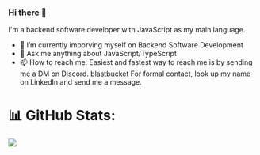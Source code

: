 ### Hi there 👋

I'm a backend software developer with JavaScript as my main language.

- 🌱 I’m currently imporving myself on Backend Software Development
- 💬 Ask me anything about JavaScript/TypeScript
- 📫 How to reach me: Easiest and fastest way to reach me is by sending me a DM on Discord. [blastbucket]()
For formal contact, look up my name on LinkedIn and send me a message.

# 📊 GitHub Stats:
![](https://github-readme-streak-stats.herokuapp.com/?user=TimVerkleij&theme=dark&hide_border=false)<br/>
